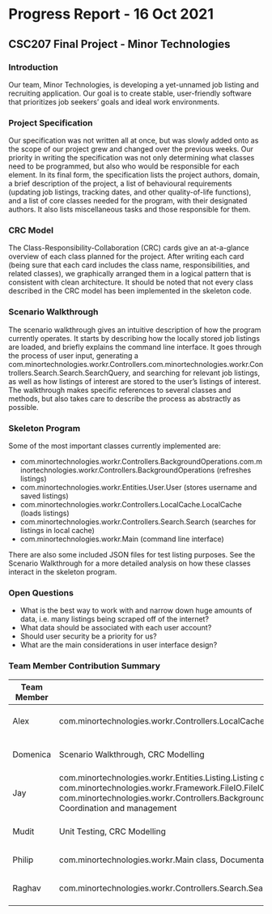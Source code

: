 # Progress Report - 16 Oct 2021
## CSC207 Final Project - Minor Technologies

### Introduction
Our team, Minor Technologies, is developing a yet-unnamed job listing and recruiting application. Our goal is to create stable, user-friendly software that prioritizes job seekers’ goals and ideal work environments.

### Project Specification
Our specification was not written all at once, but was slowly added onto as the scope of our project grew and changed over the previous weeks. Our priority in writing the specification was not only determining what classes need to be programmed, but also who would be responsible for each element. In its final form, the specification lists the project authors, domain, a brief description of the project, a list of behavioural requirements (updating job listings, tracking dates, and other quality-of-life functions), and a list of core classes needed for the program, with their designated authors. It also lists miscellaneous tasks and those responsible for them. 

### CRC Model
The Class-Responsibility-Collaboration (CRC) cards give an at-a-glance overview of each class planned for the project. After writing each card (being sure that each card includes the class name, responsibilities, and related classes), we graphically arranged them in a logical pattern that is consistent with clean architecture. It should be noted that not every class described in the CRC model has been implemented in the skeleton code.

### Scenario Walkthrough
The scenario walkthrough gives an intuitive description of how the program currently operates. It starts by describing how the locally stored job listings are loaded, and briefly explains the command line interface. It goes through the process of user input, generating a com.minortechnologies.workr.Controllers.com.minortechnologies.workr.Controllers.Search.Search.SearchQuery, and searching for relevant job listings, as well as how listings of interest are stored to the user’s listings of interest. The walkthrough makes specific references to several classes and methods, but also takes care to describe the process as abstractly as possible.

### Skeleton Program
Some of the most important classes currently implemented are:
* com.minortechnologies.workr.Controllers.BackgroundOperations.com.minortechnologies.workr.Controllers.BackgroundOperations (refreshes listings)
* com.minortechnologies.workr.Entities.User.User (stores username and saved listings)
* com.minortechnologies.workr.Controllers.LocalCache.LocalCache (loads listings)
* com.minortechnologies.workr.Controllers.Search.Search (searches for listings in local cache)
* com.minortechnologies.workr.Main (command line interface)

There are also some included JSON files for test listing purposes. See the Scenario Walkthrough for a more detailed analysis on how these classes interact in the skeleton program. 

### Open Questions
* What is the best way to work with and narrow down huge amounts of data, i.e. many listings being scraped off of the internet?
* What data should be associated with each user account? 
* Should user security be a priority for us?
* What are the main considerations in user interface design?

### Team Member Contribution Summary
| Team Member | Completed Tasks                                                                                 | Planned Areas of Focus                 |
|-------------|-------------------------------------------------------------------------------------------------|----------------------------------------|
| Alex        | com.minortechnologies.workr.Controllers.LocalCache.LocalCache class                                                                                | Algorithms for matching jobs to users  |
| Domenica    | Scenario Walkthrough, CRC Modelling                                                             | Algorithms for matching jobs to users  |
| Jay         | com.minortechnologies.workr.Entities.Listing.Listing class,  com.minortechnologies.workr.Entities.User.User class,  com.minortechnologies.workr.Framework.FileIO.FileIO class, com.minortechnologies.workr.Controllers.BackgroundOperations.com.minortechnologies.workr.Controllers.BackgroundOperations, Coordination and management    | Multi-threading in runtime             |
| Mudit       | Unit Testing,  CRC Modelling                                                                    | Sorting of listings for user browsing  |
| Philip      | com.minortechnologies.workr.Main class,  Documentation                                                                      | Front end and user interface           |
| Raghav      | com.minortechnologies.workr.Controllers.Search.Search class, Debugging, CRC Modelling                                                          | Implementation of score finder classes |
